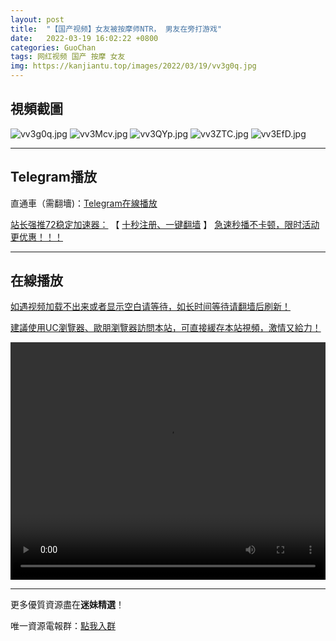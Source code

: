 ```yaml
---
layout: post
title:  "【国产视频】女友被按摩师NTR， 男友在旁打游戏"
date:   2022-03-19 16:02:22 +0800
categories: GuoChan
tags: 网红视频 国产 按摩 女友
img: https://kanjiantu.top/images/2022/03/19/vv3g0q.jpg
---
```



## 視頻截圖

![vv3g0q.jpg](https://kanjiantu.top/images/2022/03/19/vv3g0q.jpg)
![vv3Mcv.jpg](https://kanjiantu.top/images/2022/03/19/vv3Mcv.jpg)
![vv3QYp.jpg](https://kanjiantu.top/images/2022/03/19/vv3QYp.jpg)
![vv3ZTC.jpg](https://kanjiantu.top/images/2022/03/19/vv3ZTC.jpg)
![vv3EfD.jpg](https://kanjiantu.top/images/2022/03/19/vv3EfD.jpg)

* * *
## Telegram播放

直通車（需翻墻)：[Telegram在線播放](https://t.me/mimeijingxuan/207)

<u>站长强推72稳定加速器：</u> 【 [十秒注册、一键翻墙](https://www.mimei.blog/skip/vpn.html) 】
<u>  急速秒播不卡顿，限时活动更优惠！！！</u>
* * *
## 在線播放
<u>如遇视频加载不出来或者显示空白请等待，如长时间等待请翻墙后刷新！</u>

<u>建議使用UC瀏覽器、歐朋瀏覽器訪問本站，可直接緩存本站視頻，激情又給力！</u>
<center><video src="https://cdn.publer.io/uploads/videos/6246ea27db279732fb55c018/35ff165b06afa3a13ce3419b6f04df92.mp4" width="100%" height="380px" controls="controls"></video></center>


* * *
更多優質資源盡在**迷妹精選**！

唯一資源電報群：[點我入群](https://t.me/mimeijingxuan)


